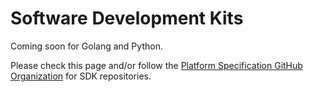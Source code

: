 # Software Development Kits

Coming soon for Golang and Python.

Please check this page and/or follow the [Platform Specification GitHub Organization](https://github.com/platformspec/) for SDK repositories.
